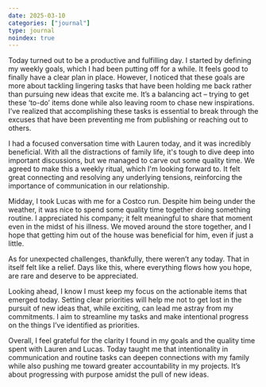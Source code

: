 ```yaml
---
date: 2025-03-10
categories: ["journal"]
type: journal
noindex: true
---
```


Today turned out to be a productive and fulfilling day. I started by defining my weekly goals, which I had been putting off for a while. It feels good to finally have a clear plan in place. However, I noticed that these goals are more about tackling lingering tasks that have been holding me back rather than pursuing new ideas that excite me. It’s a balancing act – trying to get these ‘to-do’ items done while also leaving room to chase new inspirations. I’ve realized that accomplishing these tasks is essential to break through the excuses that have been preventing me from publishing or reaching out to others. 

I had a focused conversation time with Lauren today, and it was incredibly beneficial. With all the distractions of family life, it's tough to dive deep into important discussions, but we managed to carve out some quality time. We agreed to make this a weekly ritual, which I'm looking forward to. It felt great connecting and resolving any underlying tensions, reinforcing the importance of communication in our relationship.

Midday, I took Lucas with me for a Costco run. Despite him being under the weather, it was nice to spend some quality time together doing something routine. I appreciated his company; it felt meaningful to share that moment even in the midst of his illness. We moved around the store together, and I hope that getting him out of the house was beneficial for him, even if just a little.

As for unexpected challenges, thankfully, there weren’t any today. That in itself felt like a relief. Days like this, where everything flows how you hope, are rare and deserve to be appreciated. 

Looking ahead, I know I must keep my focus on the actionable items that emerged today. Setting clear priorities will help me not to get lost in the pursuit of new ideas that, while exciting, can lead me astray from my commitments. I aim to streamline my tasks and make intentional progress on the things I’ve identified as priorities. 

Overall, I feel grateful for the clarity I found in my goals and the quality time spent with Lauren and Lucas. Today taught me that intentionality in communication and routine tasks can deepen connections with my family while also pushing me toward greater accountability in my projects. It’s about progressing with purpose amidst the pull of new ideas.